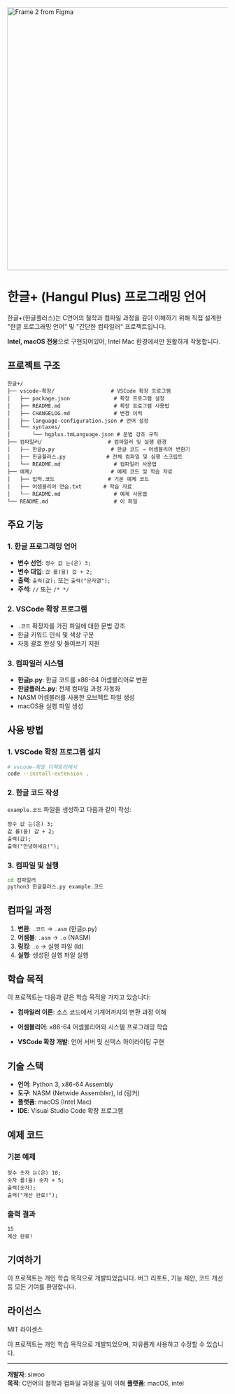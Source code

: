 
<img width="800" height="600" alt="Frame 2 from Figma" src="https://github.com/user-attachments/assets/62d5c9f6-dd05-47ff-9c8b-807a17cbeb7d" />


# 한글+ (Hangul Plus) 프로그래밍 언어

한글+(한글플러스)는 C언어의 철학과 컴파일 과정을 깊이 이해하기 위해 직접 설계한 "한글 프로그래밍 언어" 및 "간단한 컴파일러" 프로젝트입니다.

**Intel, macOS 전용**으로 구현되어있어, Intel Mac 환경에서만 원활하게 작동합니다.

## 프로젝트 구조

```
한글+/
├── vscode-확장/                  # VSCode 확장 프로그램
│   ├── package.json              # 확장 프로그램 설정
│   ├── README.md                 # 확장 프로그램 사용법
│   ├── CHANGELOG.md              # 변경 이력
│   ├── language-configuration.json # 언어 설정
│   └── syntaxes/
│       └── hgplus.tmLanguage.json # 문법 강조 규칙
├── 컴파일러/                     # 컴파일러 및 실행 환경
│   ├── 한글p.py                  # 한글 코드 → 어셈블리어 변환기
│   ├── 한글플러스.py             # 전체 컴파일 및 실행 스크립트
│   └── README.md                 # 컴파일러 사용법
├── 예제/                         # 예제 코드 및 학습 자료
│   ├── 입력.코드                 # 기본 예제 코드
│   ├── 어셈블리어 연습.txt       # 학습 자료
│   └── README.md                 # 예제 사용법
└── README.md                     # 이 파일
```

## 주요 기능

### 1. 한글 프로그래밍 언어

- **변수 선언**: `정수 값 는(은) 3;`
- **변수 대입**: `값 를(을) 값 + 2;`
- **출력**: `출력(값);` 또는 `출력("문자열");`
- **주석**: `//` 또는 `/* */`

### 2. VSCode 확장 프로그램

- `.코드` 확장자를 가진 파일에 대한 문법 강조
- 한글 키워드 인식 및 색상 구분
- 자동 괄호 완성 및 들여쓰기 지원

### 3. 컴파일러 시스템

- **한글p.py**: 한글 코드를 x86-64 어셈블리어로 변환
- **한글플러스.py**: 전체 컴파일 과정 자동화
- NASM 어셈블러를 사용한 오브젝트 파일 생성
- macOS용 실행 파일 생성

## 사용 방법

### 1. VSCode 확장 프로그램 설치

```bash
# vscode-확장 디렉토리에서
code --install-extension .
```

### 2. 한글 코드 작성

`example.코드` 파일을 생성하고 다음과 같이 작성:

```한글
정수 값 는(은) 3;
값 를(을) 값 + 2;
출력(값);
출력("안녕하세요!");
```

### 3. 컴파일 및 실행

```bash
cd 컴파일러
python3 한글플러스.py example.코드
```

## 컴파일 과정

1. **변환**: `.코드` → `.asm` (한글p.py)
2. **어셈블**: `.asm` → `.o` (NASM)
3. **링킹**: `.o` → 실행 파일 (ld)
4. **실행**: 생성된 실행 파일 실행

## 학습 목적

이 프로젝트는 다음과 같은 학습 목적을 가지고 있습니다:

- **컴파일러 이론**: 소스 코드에서 기계어까지의 변환 과정 이해
- **어셈블리어**: x86-64 어셈블리어와 시스템 프로그래밍 학습

- **VSCode 확장 개발**: 언어 서버 및 신텍스 하이라이팅 구현

## 기술 스택

- **언어**: Python 3, x86-64 Assembly
- **도구**: NASM (Netwide Assembler), ld (링커)
- **플랫폼**: macOS (Intel Mac)
- **IDE**: Visual Studio Code 확장 프로그램

## 예제 코드

### 기본 예제

```한글
정수 숫자 는(은) 10;
숫자 를(을) 숫자 + 5;
출력(숫자);
출력("계산 완료!");
```

### 출력 결과

```
15
계산 완료!
```

## 기여하기

이 프로젝트는 개인 학습 목적으로 개발되었습니다. 버그 리포트, 기능 제안, 코드 개선 등 모든 기여를 환영합니다.

## 라이선스

MIT 라이센스

이 프로젝트는 개인 학습 목적으로 개발되었으며, 자유롭게 사용하고 수정할 수 있습니다.

---

**개발자**: siwoo  
**목적**:  C언어의 철학과 컴파일 과정을 깊이 이해 
**플랫폼**: macOS, intel
